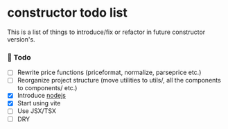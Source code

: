 # constructor todo list

This is a list of things to introduce/fix or refactor in future constructor version's.

### 📌 Todo

- [ ] Rewrite price functions (priceformat, normalize, parseprice etc.)
- [ ] Reorganize project structure (move utilities to utils/, all the components to components/ etc.)
- [x] Introduce [nodejs](https://nodejs.org/en)
- [x] Start using vite
- [ ] Use JSX/TSX
- [ ] DRY
